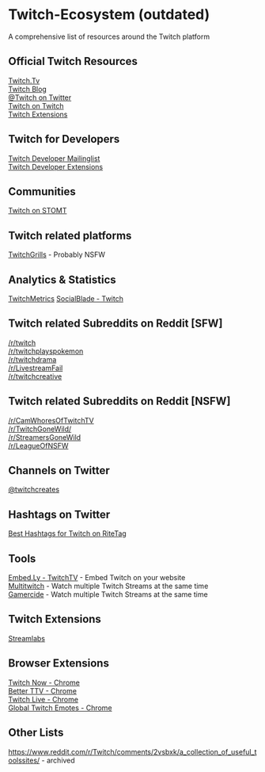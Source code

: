 # Twitch-Ecosystem (outdated)
A comprehensive list of resources around the Twitch platform

## Official Twitch Resources
[Twitch.Tv](https://twitch.tv/)   
[Twitch Blog](https://blog.twitch.tv/)   
[@Twitch on Twitter](https://twitter.com/Twitch)   
[Twitch on Twitch](https://go.twitch.tv/twitch)   
[Twitch Extensions](https://www.twitch.tv/p/extensions/)   

## Twitch for Developers
[Twitch Developer Mailinglist](https://dev.twitch.tv/join)   
[Twitch Developer Extensions](https://dev.twitch.tv/extensions)   

## Communities
[Twitch on STOMT](https://www.stomt.com/twitch)   

## Twitch related platforms
[TwitchGrills](https://twitchgrills.com) - Probably NSFW  

## Analytics & Statistics
[TwitchMetrics](https://www.twitchmetrics.net)
[SocialBlade - Twitch](https://socialblade.com/twitch/)

## Twitch related Subreddits on Reddit [SFW]
[/r/twitch](https://www.reddit.com/r/Twitch/)   
[/r/twitchplayspokemon](https://www.reddit.com/r/twitchplayspokemon)   
[/r/twitchdrama](https://www.reddit.com/r/twitchdrama/)   
[/r/LivestreamFail](https://www.reddit.com/r/LivestreamFail/)   
[/r/twitchcreative](https://www.reddit.com/r/twitchcreative/)   

## Twitch related Subreddits on Reddit [NSFW]
[/r/CamWhoresOfTwitchTV](https://www.reddit.com/r/CamWhoresOfTwitchTV/)   
[/r/TwitchGoneWild/](https://www.reddit.com/r/TwitchGoneWild/)   
[/r/StreamersGoneWild](https://www.reddit.com/r/StreamersGoneWild)   
[/r/LeagueOfNSFW](https://www.reddit.com/r/LeagueOfNSFW)   

## Channels on Twitter
[@twitchcreates](https://twitter.com/twitchcreates)   

## Hashtags on Twitter
[Best Hashtags for Twitch on RiteTag](https://ritetag.com/best-hashtags-for/TWITCH)   

## Tools
[Embed.Ly - TwitchTV](http://embed.ly/provider/twitchtv) - Embed Twitch on your website   
[Multitwitch](http://www.multitwitch.tv/) - Watch multiple Twitch Streams at the same time   
[Gamercide](https://live.gamercide.org/) - Watch multiple Twitch Streams at the same time

## Twitch Extensions
[Streamlabs](https://streamlabs.com/)   

## Browser Extensions
[Twitch Now - Chrome](https://chrome.google.com/webstore/detail/twitch-now/nlmbdmpjmlijibeockamioakdpmhjnpk)   
[Better TTV - Chrome](https://chrome.google.com/webstore/detail/betterttv/ajopnjidmegmdimjlfnijceegpefgped)   
[Twitch Live - Chrome](https://chrome.google.com/webstore/detail/twitch-live/iiljidcefnbhbpamageahhblhbbhhopm)   
[Global Twitch Emotes - Chrome](https://chrome.google.com/webstore/detail/global-twitch-emotes/pgniedifoejifjkndekolimjeclnokkb)   

## Other Lists
https://www.reddit.com/r/Twitch/comments/2vsbxk/a_collection_of_useful_toolssites/ - archived
